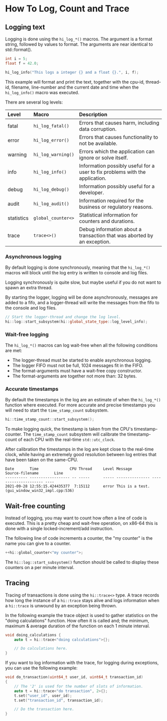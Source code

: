 How To Log, Count and Trace
===========================

Logging text
------------

Logging is done using the `hi_log_*()` macros. The argument is a
format string, followed by values to format. The arguments are
near identical to std::format().

```cpp
int i = 5;
float f = 42.0;

hi_log_info("This logs a integer {} and a float {}.", i, f);
```

This example will format and print the text, together with the
cpu-id, thread-id, filename, line-number and the current date
and time when the `hi_log_info()` macro was executed.

There are several log levels:

 | Level      | Macro              | Description                                                                   |
 |:---------- |:------------------ |:---------------------------------------------------------------------------- |
 | fatal      | `hi_log_fatal()`   | Errors that causes harm, including data corruption.                          |
 | error      | `hi_log_error()`   | Errors that causes functionality to not be available.                        |
 | warning    | `hi_log_warning()` | Errors which the application can ignore or solve itself.                     |
 | info       | `hi_log_info()`    | Information possibly useful for a user to fix problems with the application. |
 | debug      | `hi_log_debug()`   | Information possibly useful for a developer.                                 |
 | audit      | `hi_log_audit()`   | Information required for the business or regulatory reasons.                 |
 | statistics | `global_counter<>` | Statistical information for counters and durations.                          |
 | trace      | `trace<>()`        | Debug information about a transaction that was aborted by an exception.      |

### Asynchronous logging

By default logging is done synchronously, meaning that the `hi_log_*()`
macros will block until the log entry is written to console and log files.

Logging synchronously is quite slow, but maybe useful if you do not want
to spawn an extra thread.

By starting the logger, logging will be done asynchronously, messages
are added to a fifo, and a logger-thread will write the messages from the
fifo to the console and log files.

```cpp
// Start the logger-thread and change the log level.
hi::log::start_subsystem(hi::global_state_type::log_level_info);
```

### Wait-free logging

The `hi_log_*()` macros can log wait-free when all the following conditions
are met:

 - The logger-thread must be started to enable asynchronous logging.
 - The logger FIFO must not be full, 1024 messages fit in the FIFO.
 - The format-arguments must have a wait-free copy constructor.
 - The format-arguments are together not more than: 32 bytes.

### Accurate timestamps

By default the timestamps in the log are an estimate of when the
`hi_log_*()` function where executed. For more accurate and precise
timestamps you will need to start the `time_stamp_count` subsystem.

```cpp
hi::time_stamp_count::start_subsystem();
```

To make logging quick, the timestamp is taken from the CPU's
timestamp-counter. The `time_stamp_count` subsystem will calibrate
the timestamp-count of each CPU with the real-time `std::utc_clock`.

After calibration the timestamps in the log are kept close to the
real-time clock, while having an extremely good resolution between
log entries that have been taken on the same-CPU.

```text
Date       Time              CPU Thread     Level Message         Source-filename       Line
---------- ------------------ -- -----      ----- --------------- --------------------- ----
2021-09-28 12:55:15.424435377  7:15112      error This is a test. (gui_window_win32_impl.cpp:536)
```

Wait-free counting
------------------

Instead of logging, you may want to count how often a line of
code is executed. This is a pretty cheap and wait-free operation,
on x86-64 this is done with a single locked-increment/add instruction.

The following line of code increments a counter, the "my counter"
is the name you can give to a counter.

```cpp
++hi::global_counter<"my counter">;
```

The `hi::log::start_subsystem()` function should be called to display these counters
on a per minute interval.

Tracing
-------

Tracing of transactions is done using the `hi::trace<>` type.
A trace records how long the instance of a `hi::trace` stays alive and
logs information when a `hi::trace` is unwound by an exception being thrown.

In the following example the trace object is used to gather statistics on the
"doing calculations" function. How often it is called and; the minimum, maximum
& average duration of the function on each 1 minute interval.

```cpp
void doing_calculations {
    auto t = hi::trace<"doing calculations">{};

    // Do calculations here.
}
```

If you want to log information with the trace, for logging during exceptions, you
can use the following example:

```cpp
void do_transaction(uint64_t user_id, uint64_t transaction_id)
{
    // The '2' is used for the number of slots of information.
    auto t = hi::trace<"do transaction", 2>{};
    t.set("user_id", user_id);
    t.set("transaction_id", transaction_id);

    // Do the transaction here.
}
```

